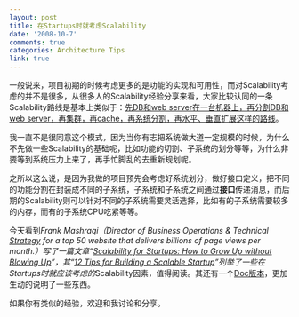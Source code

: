 ```yaml
---
layout: post
title: 在Startups时就考虑Scalability
date: '2008-10-7'
comments: true
categories: Architecture Tips
link: true
---
```

一般说来，项目初期的时候考虑更多的是功能的实现和可用性，而对Scalability考虑的并不是很多，从很多人的Scalability经验分享来看，大家比较认同的一条Scalability路线是基本上类似于：<span style="text-decoration: underline;">先DB和web server在一台机器上，再分割DB和web server，再集群，再cache，再系统分割，再水平、垂直扩展这样的路线</span>。

我一直不是很同意这个模式，因为当你有志把系统做大道一定规模的时候，为什么不先做一些Scalability的基础呢，比如功能的切割、子系统的划分等等，为什么非要等到系统压力上来了，再手忙脚乱的去重新规划呢。

之所以这么说，是因为我做的项目预先会考虑好系统划分，做好接口定义，把不同的功能分割在封装成不同的子系统，子系统和子系统之间通过<strong>接口</strong>传递消息，而后期的Scalability则可以针对不同的子系统需要灵活选择，比如有的子系统需要较多的内存，而有的子系统CPU吃紧等等。

今天看到<em>Frank Mashraqi（</em><em>Director of Business Operations &amp; Technical <a class="glossary-term" href="http://highscalability.com/tags/strategy"><acronym title="Strategy: A strategy is something you can do, that is often quite simple, to help improve your website.">Strategy</acronym></a> for a top 50 website that delivers billions of page views per month.</em><em>）写了一篇文章“<a href="http://highscalability.com/scalability-startups-how-grow-without-blowing">Scalability for Startups: How to Grow Up without Blowing Up</a>”，其“<a href="http://mashraqi.com/2008/09/startonomics-startup-scalability.html">12 Tips for Building a Scalable Startup</a>”列举了一些在</em><em>Startups时就应该考虑的</em>Scalability因素，值得阅读。其还有一个<a href="http://www.docstoc.com/docs/1739741/Frank-Mashraqi-Scalability-for-Startups-How-to-Grow-Up-without-Blowing-Up">Doc版本</a>，更加生动的说明了一些东西。

如果你有类似的经验，欢迎和我讨论和分享。
